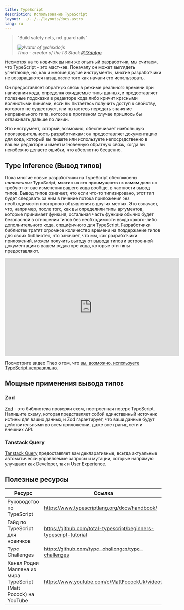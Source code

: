 ```yaml
---
title: TypeScript
description: Использование TypeScript
layout: ../../../layouts/docs.astro
lang: ru
---
```


<blockquote className="w-full relative border-l-4 italic bg-t3-purple-200 dark:text-t3-purple-50 text-zinc-900 dark:bg-t3-purple-300/20 p-2 rounded-md text-sm my-3 border-neutral-500 quote">
  <div className="relative w-fit flex items-center justify-center p-1">
    <p className="mb-4 text-lg">
      <span aria-hidden="true">&quot;</span>Build safety nets, not guard rails<span aria-hidden="true">&quot;</span>
    </p>
  </div>
  <cite className="flex items-center justify-end pr-4 pb-2">
    <img
      alt="Avatar of @alexdotjs"
      className="w-12 mr-4 rounded-full bg-neutral-500"
      src="/images/theo_300x300.webp"
    />
    <div className="flex flex-col items-start not-italic">
      <span className=" text-sm font-semibold">Theo - creator of the T3 Stack</span>
      <a
        href="https://twitter.com/t3dotgg"
        target="_blank"
        rel="noopener noreferrer"
        className="text-sm"
      >
        @t3dotgg
      </a>
    </div>
  </cite>
</blockquote>

Несмотря на то новичок вы или же опытный разработчик, мы считаем, что TypeScript - это маст-хэв. Поначалу он может выглядеть угнетающе, но, как и многие другие инструменты, многие разработчики не возвращаются назад после того как начали его использовать.

Он предоставляет обратную связь в режиме реального времени при написании кода, определяя ожидаемые типы данных, и предоставляет полезные подсказки в редакторе кода либо кричит красными волнистыми линиями, если вы пытаетесь получить доступ к свойству, которого не существует, или пытаетесь передать значение неправильного типа, которое в противном случае пришлось бы отлаживать дальше по линии.

Это инструмент, который, возможно, обеспечивает наибольшую производительность разработчикам; он предоставляет документацию для кода, который вы пишете или используете непосредственно в вашем редакторе и имеет мгновенную обратную связь, когда вы неизбежно делаете ошибки, что абсолютно бесценно.

## Type Inference (Вывод типов)

Пока многие новые разработчики на TypeScript обеспокоены _написанием_ TypeScript, многие из его преимуществ на самом деле не требуют от вас изменения вашего кода вообще, в частности вывод типов. Вывод типов означает, что если что-то типизировано, этот тип будет следовать за ним в течение потока приложения без необходимости повторного объявления в других местах. Это означает, что, например, после того, как вы определили типы аргументов, которые принимает функция, остальная часть функции обычно будет безопасной в отношении типов без необходимости ввода какого-либо дополнительного кода, специфичного для TypeScript. Разработчики библиотек тратят огромное количество времени на поддержание типов для своих библиотек, что означает, что мы, как разработчики приложений, можем получить выгоду от вывода типов и встроенной документации в вашем редакторе кода, которые эти типы предоставляют.

<div class="embed">
<iframe width="560" height="315" src="https://www.youtube.com/embed/RmGHnYUqQ4k" title="You might be using Typescript wrong" frameborder="0" allow="accelerometer; autoplay; clipboard-write; encrypted-media; gyroscope; picture-in-picture" allowfullscreen></iframe>
</div>

Посмотрите видео Theo о том, что [вы, возможно, используете TypeScript неправильно](https://www.youtube.com/watch?v=RmGHnYUqQ4k).

## Мощные применения вывода типов

### Zod

[Zod](https://github.com/colinhacks/zod) - это библиотека проверки схем, построенная поверх TypeScript. Напишите схему, которая представляет собой единственный источник истины для ваших данных, и Zod гарантирует, что ваши данные будут действительными во всем приложении, даже вне границ сети и внешних API.

### Tanstack Query

[Tanstack Query](https://tanstack.com/query/v4/) предоставляет вам декларативные, всегда актуальные автоматически управляемые запросы и мутации, которые напрямую улучшают как Developer, так и User Experience.

## Полезные ресурсы

| Ресурс                                                          | Ссылка                                                            |
| --------------------------------------------------------------- | ----------------------------------------------------------------- |
| Руководство по TypeScript                                       | https://www.typescriptlang.org/docs/handbook/                     |
| Гайд по TypeScript для новичков                                 | https://github.com/total-typescript/beginners-typescript-tutorial |
| Type Challenges                                                 | https://github.com/type-challenges/type-challenges                |
| Канал Родни Маллена из мира TypeScript (Matt Pocock) на YouTube | https://www.youtube.com/c/MattPocockUk/videos                     |
